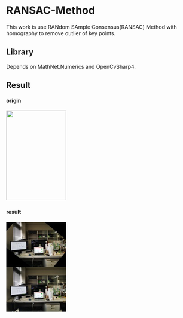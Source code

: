 # RANSAC-Method
This work is use RANdom SAmple Consensus(RANSAC) Method with homography to remove outlier of key points.  

## Library
Depends on MathNet.Numerics and OpenCvSharp4.

## Result
#### origin
<img width="160" height="240" src="https://github.com/Yanjiao-Ao/RANSAC-Method/blob/master/origin.jpg"/>

#### result
<img width="160" height="240" src="https://github.com/Yanjiao-Ao/RANSAC-Method/blob/master/result.jpg"/>
